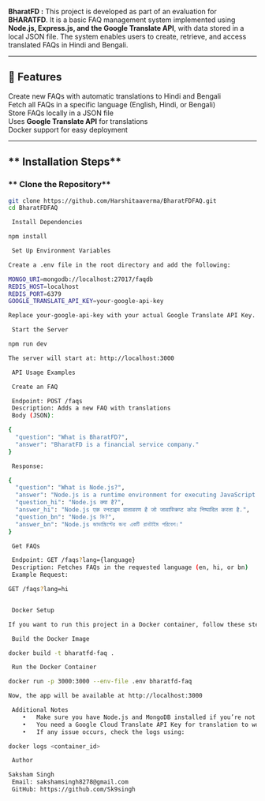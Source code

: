 **BharatFD :**
This project is developed as part of an evaluation for **BHARATFD**. It is a basic FAQ management system implemented using **Node.js, Express.js, and the Google Translate API**, with data stored in a local JSON file. The system enables users to create, retrieve, and access translated FAQs in Hindi and Bengali.  

---

## **📌 Features**  
 Create new FAQs with automatic translations to Hindi and Bengali  
 Fetch all FAQs in a specific language (English, Hindi, or Bengali)  
 Store FAQs locally in a JSON file  
 Uses **Google Translate API** for translations  
 Docker support for easy deployment  

---

## ** Installation Steps**  

### ** Clone the Repository**  
```bash
git clone https://github.com/Harshitaaverma/BharatFDFAQ.git
cd BharatFDFAQ

 Install Dependencies

npm install

 Set Up Environment Variables

Create a .env file in the root directory and add the following:

MONGO_URI=mongodb://localhost:27017/faqdb
REDIS_HOST=localhost
REDIS_PORT=6379
GOOGLE_TRANSLATE_API_KEY=your-google-api-key

Replace your-google-api-key with your actual Google Translate API Key.

 Start the Server

npm run dev

The server will start at: http://localhost:3000

 API Usage Examples

 Create an FAQ

 Endpoint: POST /faqs
 Description: Adds a new FAQ with translations
 Body (JSON):

{
  "question": "What is BharatFD?",
  "answer": "BharatFD is a financial service company."
}

 Response:

{
  "question": "What is Node.js?",
  "answer": "Node.js is a runtime environment for executing JavaScript code.",
  "question_hi": "Node.js क्या है?",
  "answer_hi": "Node.js एक रनटाइम वातावरण है जो जावास्क्रिप्ट कोड निष्पादित करता है.",
  "question_bn": "Node.js কি?",
  "answer_bn": "Node.js জাভাস্ক্রিপ্টের জন্য একটি রানটাইম পরিবেশ।"
}

 Get FAQs

 Endpoint: GET /faqs?lang={language}
 Description: Fetches FAQs in the requested language (en, hi, or bn)
 Example Request:

GET /faqs?lang=hi


 Docker Setup

If you want to run this project in a Docker container, follow these steps:

 Build the Docker Image

docker build -t bharatfd-faq .

 Run the Docker Container

docker run -p 3000:3000 --env-file .env bharatfd-faq

Now, the app will be available at http://localhost:3000 

 Additional Notes
	•	Make sure you have Node.js and MongoDB installed if you’re not using Docker.
	•	You need a Google Cloud Translate API Key for translation to work.
	•	If any issue occurs, check the logs using:

docker logs <container_id>

 Author

Saksham Singh
 Email: sakshamsingh8278@gmail.com
 GitHub: https://github.com/Sk9singh

